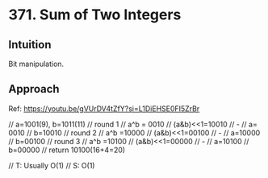 # 371. Sum of Two Integers

## Intuition
Bit manipulation.

## Approach
Ref: https://youtu.be/gVUrDV4tZfY?si=L1DiEHSE0FI5ZrBr

// a=1001(9), b=1011(11)
//  round 1
//      a^b     = 0010
//      (a&b)<<1=10010
//      -
//      a= 0010
//      b=10010
//  round 2
//      a^b     =10000
//      (a&b)<<1=00100
//      -
//      a=10000
//      b=00100
//  round 3
//      a^b     =10100
//      (a&b)<<1=00000
//      -
//      a=10100
//      b=00000
//  return 10100(16+4=20)

// T: Usually O(1)
// S: O(1)
